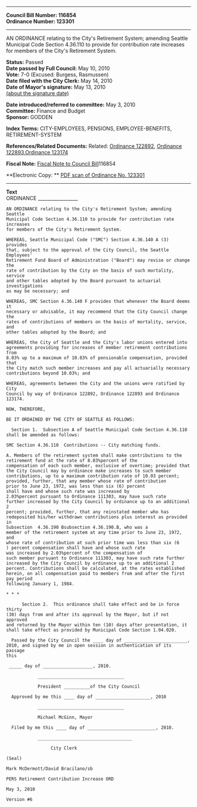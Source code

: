 * * * * *  
  
**Council Bill Number: [](#h0)[](#h2)116854**   
**Ordinance Number: 123301**  
  
* * * * *  
  
AN ORDINANCE relating to the City's Retirement System; amending Seattle Municipal Code Section 4.36.110 to provide for contribution rate increases for members of the City's Retirement System.  
  
**Status:** Passed   
**Date passed by Full Council:** May 10, 2010   
**Vote:** 7-0 (Excused: Burgess, Rasmussen)   
**Date filed with the City Clerk:** May 14, 2010   
**Date of Mayor's signature:** May 13, 2010   
[(about the signature date)](/~public/approvaldate.htm)   
  
  
**Date introduced/referred to committee:** May 3, 2010   
**Committee:** Finance and Budget   
**Sponsor:** GODDEN   
  
**Index Terms:** CITY-EMPLOYEES, PENSIONS, EMPLOYEE-BENEFITS, RETIREMENT-SYSTEM  
  
**References/Related Documents:** Related: [Ordinance 122892](http://clerk.ci.seattle.wa.us/~scripts/nph-brs.exe?s1=&s3=&s4=122892&s2=&s5=&Sect4=AND&l=20&Sect2=THESON&Sect3=PLURON&Sect5=CBORY&Sect6=HITOFF&d=ORDF&p=1&u=/~public/cbory.htm&r=0&f=S), [Ordinance 122893](http://clerk.ci.seattle.wa.us/~scripts/nph-brs.exe?s1=&s3=&s4=122893&s2=&s5=&Sect4=AND&l=20&Sect2=THESON&Sect3=PLURON&Sect5=CBORY&Sect6=HITOFF&d=ORDF&p=1&u=/~public/cbory.htm&r=0&f=S),[Ordinance 123174](http://clerk.ci.seattle.wa.us/~scripts/nph-brs.exe?s1=&s3=&s4=123174&s2=&s5=&Sect4=AND&l=20&Sect2=THESON&Sect3=PLURON&Sect5=CBORY&Sect6=HITOFF&d=ORDF&p=1&u=/~public/cbory.htm&r=0&f=S)  
  
**Fiscal Note:** [Fiscal Note to Council Bill](http://clerk.seattle.gov/~public/fnote/116854.htm)[](#h1)[](#h3)116854  
  
**Electronic Copy: ** [PDF scan of Ordinance No. 123301](/~archives/Ordinances/Ord_123301.pdf)  
  
* * * * *  
  
**Text**  
    ORDINANCE _________________  
  
    AN ORDINANCE relating to the City's Retirement System; amending Seattle  
    Municipal Code Section 4.36.110 to provide for contribution rate increases  
    for members of the City's Retirement System.  
  
    WHEREAS, Seattle Municipal Code ("SMC") Section 4.36.140 A (3) provides  
    that, subject to the approval of the City Council, the Seattle Employees'  
    Retirement Fund Board of Administration ("Board") may revise or change the  
    rate of contribution by the City on the basis of such mortality, service  
    and other tables adopted by the Board pursuant to actuarial investigations  
    as may be necessary; and  
  
    WHEREAS, SMC Section 4.36.140 F provides that whenever the Board deems it  
    necessary or advisable, it may recommend that the City Council change the  
    rates of contributions of members on the basis of mortality, service, and  
    other tables adopted by the Board; and  
  
    WHEREAS, the City of Seattle and the City's labor unions entered into  
    agreements providing for increases of member retirement contributions from  
    8.03% up to a maximum of 10.03% of pensionable compensation, provided that  
    the City match such member increases and pay all actuarially necessary  
    contributions beyond 10.03%; and  
  
    WHEREAS, agreements between the City and the unions were ratified by City  
    Council by way of Ordinance 122892, Ordinance 122893 and Ordinance 123174.  
  
    NOW, THEREFORE,  
  
    BE IT ORDAINED BY THE CITY OF SEATTLE AS FOLLOWS:  
  
      Section 1.  Subsection A of Seattle Municipal Code Section 4.36.110  
    shall be amended as follows:  
  
    SMC Section 4.36.110  Contributions -- City matching funds.  
  
    A. Members of the retirement system shall make contributions to the  
    retirement fund at the rate of 8.03%percent of the  
    compensation of each such member, exclusive of overtime; provided that  
    the City Council may by ordinance make increases to such member  
    contributions, up to a maximum contribution rate of 10.03 percent;  
    provided, further, that any member whose rate of contribution  
    prior to June 23, 1972, was less than six (6) percent  
    shall have and whose such rate was increased by  
    2.03%percent pursuant to Ordinance 111303, may have such rate  
    further increased by the City Council by ordinance up to an additional 2  
    percent; provided, further, that any reinstated member who has  
    redeposited his/her withdrawn contributions plus interest as provided in  
    Subsection  4.36.190 Bsubsection 4.36.190.B, who was a  
    member of the retirement system at any time prior to June 23, 1972, and  
    whose rate of contribution at such prior time was less than six (6  
    ) percent compensation shall have and whose such rate  
    was increased by 2.03%percent of the compensation of  
    such member pursuant to Ordinance 111303, may have such rate further  
    increased by the City Council by ordinance up to an additional 2  
    percent. Contributions shall be calculated, at the rates established  
    herein, on all compensation paid to members from and after the first pay period  
    following January 1, 1984.  
  
    * * *  
  
          Section 2.  This ordinance shall take effect and be in force thirty  
    (30) days from and after its approval by the Mayor, but if not approved  
    and returned by the Mayor within ten (10) days after presentation, it  
    shall take effect as provided by Municipal Code Section 1.04.020.  
  
      Passed by the City Council the ____ day of ________________________,  
    2010, and signed by me in open session in authentication of its passage  
    this  
  
     _____ day of ___________________, 2010.  
  
                _________________________________  
  
                President __________of the City Council  
  
      Approved by me this ____ day of _____________________, 2010  
  
                _________________________________  
  
                Michael McGinn, Mayor  
  
      Filed by me this ____ day of __________________________, 2010.  
  
                ____________________________________  
  
                     City Clerk  
  
    (Seal)  
  
    Mark McDermott/David Bracilano/sb  
  
    PERS Retirement Contribution Increase ORD  
  
    May 3, 2010  
  
    Version #6  
